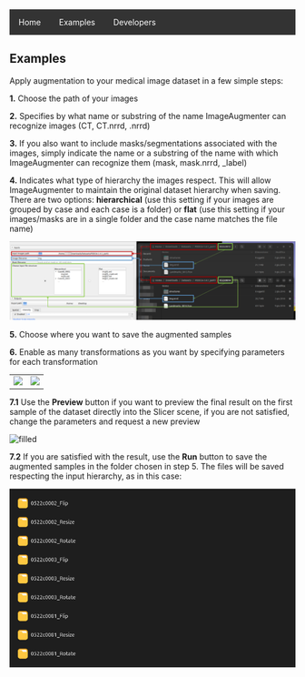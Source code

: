<style>
.navbar {
  list-style-type: none;
  margin: 0;
  padding: 0;
  overflow: hidden;
  background-color: #333;
}

.navbar li {  /* Target nested elements within the navbar */
  float: left;
}

.navbar li a {  /* Target links within the navbar */
  display: block;
  color: white;
  text-align: center;
  padding: 14px 16px;
  text-decoration: none;
}

/* Change the link color to #111 (black) on hover */
li a:hover {
  background-color: #111;
}
</style>

<ul class="navbar">
  <li><a href="https://ciroraggio.github.io/SlicerImageAugmenter/index">Home</a></li>
  <li><a href="https://ciroraggio.github.io/SlicerImageAugmenter/examples">Examples</a></li>
  <li><a href="https://ciroraggio.github.io/SlicerImageAugmenter/developers">Developers</a></li>
</ul>

## Examples
Apply augmentation to your medical image dataset in a few simple steps:

**1.** Choose the path of your images

**2.** Specifies by what name or substring of the name ImageAugmenter can recognize images (CT, CT.nrrd, .nrrd)

**3.** If you also want to include masks/segmentations associated with the images, simply indicate the name or a substring of the name with which ImageAugmenter can recognize them (mask, mask.nrrd, _label)

**4.** Indicates what type of hierarchy the images respect. This will allow ImageAugmenter to maintain the original dataset hierarchy when saving. There are two options: **hierarchical** (use this setting if your images are grouped by case and each case is a folder) or **flat** (use this setting if your images/masks are in a single folder and the case name matches the file name)

<center>            
<img src="https://raw.githubusercontent.com/ciroraggio/SlicerImageAugmenter/main/assets/SlicerImageAugmenterInputExample.png">
</center>

**5.** Choose where you want to save the augmented samples

**6.** Enable as many transformations as you want by specifying parameters for each transformation

<table>
    <tr>
        <td>
            <img src="https://raw.githubusercontent.com/ciroraggio/SlicerImageAugmenter/main/assets/SlicerImageAugmenterEnableTransformsExample1.png">
        </td>
        <td>
            <img src="https://raw.githubusercontent.com/ciroraggio/SlicerImageAugmenter/main/assets/SlicerImageAugmenterEnableTransformsExample2.png">
        </td>
    </tr>
</table>

**7.1** Use the **Preview** button if you want to preview the final result on the first sample of the dataset directly into the Slicer scene, if you are not satisfied, change the parameters and request a new preview

![filled](https://raw.githubusercontent.com/ciroraggio/SlicerImageAugmenter/main/assets/SlicerImageAugmenterScreen.png)

**7.2** If you are satisfied with the result, use the **Run** button to save the augmented samples in the folder chosen in step 5. The files will be saved respecting the input hierarchy, as in this case:

![output_folder](https://raw.githubusercontent.com/ciroraggio/SlicerImageAugmenter/main/assets/SlicerImageAugmenterOutputExample.png)